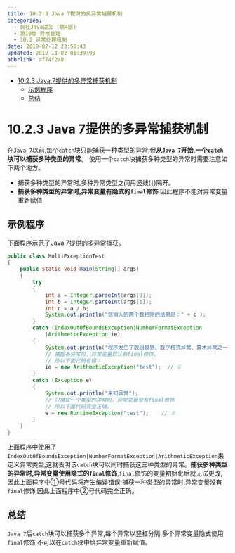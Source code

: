 ```yaml
---
title: 10.2.3 Java 7提供的多异常捕获机制
categories: 
  - 疯狂Java讲义 (第4版)
  - 第10章 异常处理
  - 10.2 异常处理机制
date: 2019-07-12 23:50:43
updated: 2019-11-02 01:39:00
abbrlink: af74f2a8
---
```

- [10.2.3 Java 7提供的多异常捕获机制](/ReadingNotes/af74f2a8/#10-2-3-Java-7提供的多异常捕获机制)
    - [示例程序](/ReadingNotes/af74f2a8/#示例程序)
    - [总结](/ReadingNotes/af74f2a8/#总结)

<!--more-->
<script src="https://cdn.bootcss.com/jquery/3.4.0/jquery.slim.min.js"></script>
<script>$(document).ready(function () {$(".post-body > ul:nth-child(1)").hide();});</script>

<!--end-->
# 10.2.3 Java 7提供的多异常捕获机制 #
在`Java 7`以前,每个`catch`块只能捕获一种类型的异常;但**从`Java 7`开始,一个`catch`块可以捕获多种类型的异常**。
使用一个`catch`块捕获多种类型的异常时需要注意如下两个地方。
- 捕获多种类型的异常时,多种异常类型之间用竖线(`|`)隔开。
- **捕获多种类型的异常时,异常变量有隐式的`final`修饰**,因此程序不能对异常变量重新赋值

## 示例程序 ##
下面程序示范了Java 7提供的多异常捕获。
```java
public class MultiExceptionTest
{
	public static void main(String[] args)
	{
		try
		{
			int a = Integer.parseInt(args[0]);
			int b = Integer.parseInt(args[1]);
			int c = a / b;
			System.out.println("您输入的两个数相除的结果是：" + c );
		}
		catch (IndexOutOfBoundsException|NumberFormatException
			|ArithmeticException ie)
		{
			System.out.println("程序发生了数组越界、数字格式异常、算术异常之一");
			// 捕捉多异常时，异常变量默认有final修饰，
			// 所以下面代码有错：
			ie = new ArithmeticException("test");  // ①
		}
		catch (Exception e)
		{
			System.out.println("未知异常");
			// 只捕捉一个类型的异常时，异常变量没有final修饰
			// 所以下面代码完全正确。
			e = new RuntimeException("test");    // ②
		}
	}
}
```
上面程序中使用了`IndexOutOfBoundsException|NumberFormatException|ArithmeticException`来定义异常类型,这就表明该`catch`块可以同时捕获这三种类型的异常。**捕获多种类型的异常时,异常变量使用隐式的`final`修饰**,`final`修饰的变量初始化后就无法更改,因此上面程序中①号代码将产生编译错误;捕获一种类型的异常时,异常变量没有`final`修饰,因此上面程序中②号代码完全正确。
## 总结 ##
`Java 7`后`catch`块可以捕获多个异常,每个异常以竖杠分隔,多个异常变量隐式使用`final`修饰,不可以在`catch`块中给异常变量重新赋值。

